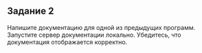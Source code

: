 ## Задание 2

Напишите документацию для одной из предыдущих программ. Запустите сервер документации локально. Убедитесь, что документация отображается корректно.